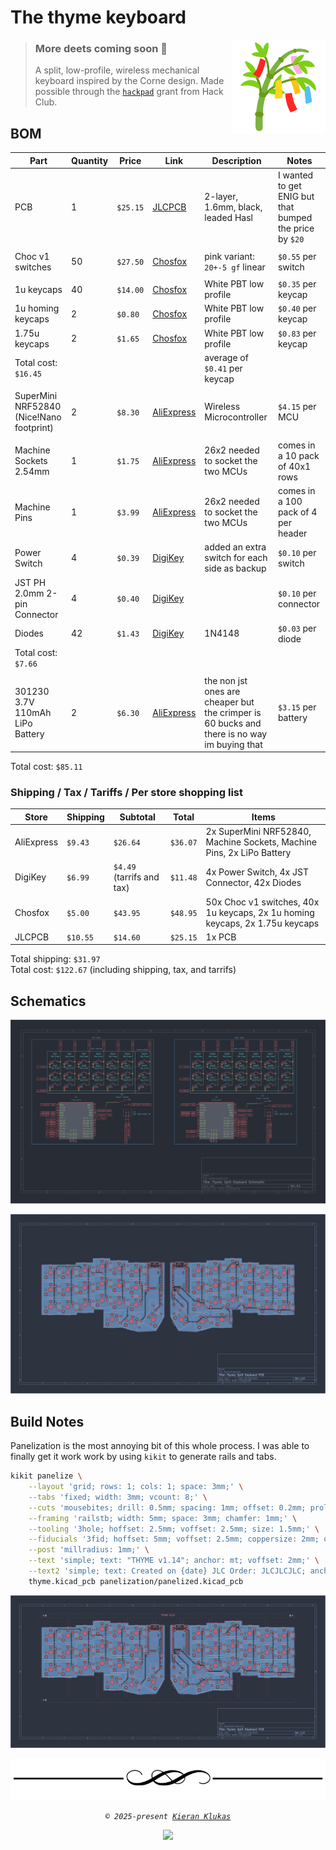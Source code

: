 # The thyme keyboard

<img src="https://raw.githubusercontent.com/taciturnaxolotl/thyme/main/.github/images/tanabata.svg" width="150" align="right">

> ### More deets coming soon 👀  
> A split, low-profile, wireless mechanical keyboard inspired by the Corne design. Made possible through the [`hackpad`](https://hackpad.hackclub.com) grant from Hack Club.

## BOM

| Part | Quantity | Price | Link | Description | Notes |
| --- | --- | --- | --- | --- | --- |
| PCB | 1 | `$25.15` | [JLCPCB](https://jlcpcb.com) | 2-layer, 1.6mm, black, leaded Hasl | I wanted to get ENIG but that bumped the price by `$20` |
| | | | | | |
| Choc v1 switches | 50 | `$27.50` | [Chosfox](https://chosfox.com/products/kailh-chocs?variant=42514648006850) | pink variant: `20+-5 gf` linear | `$0.55` per switch |
| | | | | | |
| 1u keycaps | 40 | `$14.00` | [Chosfox](https://chosfox.com/collections/low-profile-keycaps/products/chocfox-cfx-choc-keycaps) | White PBT low profile | `$0.35` per keycap |
| 1u homing keycaps | 2 | `$0.80` | [Chosfox](https://chosfox.com/collections/low-profile-keycaps/products/chocfox-cfx-choc-keycaps) | White PBT low profile | `$0.40` per keycap |
| 1.75u keycaps | 2 | `$1.65` | [Chosfox](https://chosfox.com/collections/low-profile-keycaps/products/chocfox-cfx-choc-keycaps) | White PBT low profile | `$0.83` per keycap |
| Total cost: `$16.45` | | | | average of `$0.41` per keycap | |
| | | | | | |
| SuperMini NRF52840 (Nice!Nano footprint) | 2 | `$8.30` | [AliExpress](https://www.aliexpress.us/item/3256805848952479.html) | Wireless Microcontroller | `$4.15` per MCU |
| | | | | | |
| Machine Sockets 2.54mm | 1 | `$1.75` | [AliExpress](https://www.aliexpress.us/item/2251832794091942.html) | 26x2 needed to socket the two MCUs | comes in a 10 pack of 40x1 rows |
| Machine Pins | 1 | `$3.99` | [AliExpress](https://www.aliexpress.us/item/2251832672116019.html) | 26x2 needed to socket the two MCUs | comes in a 100 pack of 4 per header |
| Power Switch | 4 | `$0.39` | [DigiKey](https://www.digikey.com/en/products/detail/same-sky-formerly-cui-devices/SLW-1277744-3A-N-D/24399208) | added an extra switch for each side as backup | `$0.10` per switch |
| JST PH 2.0mm 2-pin Connector | 4 | `$0.40` | [DigiKey](https://www.digikey.com/en/products/detail/jst-sales-america-inc/S2B-PH-K-S/926626) | | `$0.10` per connector |
| Diodes | 42 | `$1.43` | [DigiKey](https://www.digikey.com/en/products/detail/diotec-semiconductor/1N4148/13164514) | 1N4148 | `$0.03` per diode |
| Total cost: `$7.66` | | | | | |
| | | | | | |
| 301230 3.7V 110mAh LiPo Battery | 2 | `$6.30` | [AliExpress](https://www.aliexpress.us/item/3256805162053912.html) | the non jst ones are cheaper but the crimper is 60 bucks and there is no way im buying that | `$3.15` per battery |

Total cost: `$85.11`  

### Shipping / Tax / Tariffs / Per store shopping list

| Store | Shipping | Subtotal | Total | Items |
| --- | --- | --- | --- | --- |
| AliExpress | `$9.43` | `$26.64` | `$36.07` | 2x SuperMini NRF52840, Machine Sockets, Machine Pins, 2x LiPo Battery |
| DigiKey | `$6.99` | `$4.49` (tarrifs and tax) | `$11.48` | 4x Power Switch, 4x JST Connector, 42x Diodes |
| Chosfox | `$5.00` | `$43.95` | `$48.95` | 50x Choc v1 switches, 40x 1u keycaps, 2x 1u homing keycaps, 2x 1.75u keycaps |
| JLCPCB | `$10.55` | `$14.60` | `$25.15` | 1x PCB |

Total shipping: `$31.97`  
Total cost: `$122.67` (including shipping, tax, and tarrifs)  

## Schematics

![schematic](https://raw.githubusercontent.com/taciturnaxolotl/thyme/main/.github/images/schematic.svg)

![pcb](https://raw.githubusercontent.com/taciturnaxolotl/thyme/main/.github/images/pcb.svg)

## Build Notes

Panelization is the most annoying bit of this whole process. I was able to finally get it work work by using `kikit` to generate rails and tabs. 

```bash
kikit panelize \
    --layout 'grid; rows: 1; cols: 1; space: 3mm;' \
    --tabs 'fixed; width: 3mm; vcount: 8;' \
    --cuts 'mousebites; drill: 0.5mm; spacing: 1mm; offset: 0.2mm; prolong: 0.5mm;' \
    --framing 'railstb; width: 5mm; space: 3mm; chamfer: 1mm;' \
    --tooling '3hole; hoffset: 2.5mm; voffset: 2.5mm; size: 1.5mm;' \
    --fiducials '3fid; hoffset: 5mm; voffset: 2.5mm; coppersize: 2mm; opening: 1mm;' \
    --post 'millradius: 1mm;' \
    --text 'simple; text: "THYME v1.14"; anchor: mt; voffset: 2mm;' \
    --text2 'simple; text: Created on {date} JLC Order: JLCJLCJLC; anchor: mb; voffset: -2.5mm; hjustify: center; vjustify: center;' \
    thyme.kicad_pcb panelization/panelized.kicad_pcb
```

![panelized](https://raw.githubusercontent.com/taciturnaxolotl/thyme/main/.github/images/panelized.svg)

<p align="center">
	<img src="https://raw.githubusercontent.com/taciturnaxolotl/carriage/master/.github/images/line-break.svg" />
</p>

<p align="center">
	<i><code>&copy 2025-present <a href="https://github.com/taciturnaxolotl">Kieran Klukas</a></code></i>
</p>

<p align="center">
	<a href="https://github.com/taciturnaxolotl/thyme/blob/master/LICENSE.md"><img src="https://img.shields.io/static/v1.svg?style=for-the-badge&label=License&message=MIT&logoColor=d9e0ee&colorA=363a4f&colorB=b7bdf8"/></a>
</p>
